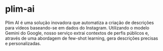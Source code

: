 # plim-ai
Plim AI é uma solução inovadora que automatiza a criação de descrições para vídeos baseando-se em dados do Instagram. Utilizando o modelo Gemini do Google, nosso serviço extrai contextos de perfis públicos e, através de uma abordagem de few-shot learning, gera descrições precisas e personalizadas. 
